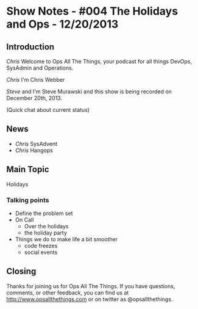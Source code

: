 Show Notes - #004 The Holidays and Ops - 12/20/2013
===========================

Introduction
------------
*Chris* Welcome to Ops All The Things, your podcast for all things DevOps, SysAdmin and Operations. 

*Chris* I'm Chris Webber

*Steve* and I'm Steve Murawski and this show is being recorded on December 20th, 2013.

(Quick chat about current status)

News
----
- *Chris* SysAdvent
- *Chris* Hangops

Main Topic
----------

Holidays

### Talking points
* Define the problem set
* On Call
  * Over the holidays
  * the holiday party
* Things we do to make life a bit smoother
  * code freezes
  * social events


Closing
-------
Thanks for joining us for Ops All The Things.  If you have questions, comments, or other feedback, you can find us at <http://www.opsallthethings.com> or on twitter as @opsallthethings.
